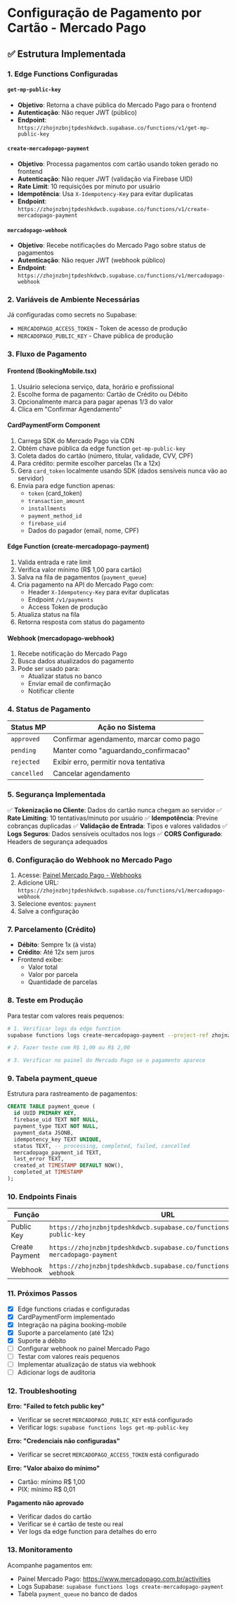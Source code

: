 # Configuração de Pagamento por Cartão - Mercado Pago

## ✅ Estrutura Implementada

### 1. Edge Functions Configuradas

#### `get-mp-public-key`
- **Objetivo**: Retorna a chave pública do Mercado Pago para o frontend
- **Autenticação**: Não requer JWT (público)
- **Endpoint**: `https://zhojnzbnjtpdeshkdwcb.supabase.co/functions/v1/get-mp-public-key`

#### `create-mercadopago-payment`
- **Objetivo**: Processa pagamentos com cartão usando token gerado no frontend
- **Autenticação**: Não requer JWT (validação via Firebase UID)
- **Rate Limit**: 10 requisições por minuto por usuário
- **Idempotência**: Usa `X-Idempotency-Key` para evitar duplicatas
- **Endpoint**: `https://zhojnzbnjtpdeshkdwcb.supabase.co/functions/v1/create-mercadopago-payment`

#### `mercadopago-webhook`
- **Objetivo**: Recebe notificações do Mercado Pago sobre status de pagamentos
- **Autenticação**: Não requer JWT (webhook público)
- **Endpoint**: `https://zhojnzbnjtpdeshkdwcb.supabase.co/functions/v1/mercadopago-webhook`

### 2. Variáveis de Ambiente Necessárias

Já configuradas como secrets no Supabase:
- `MERCADOPAGO_ACCESS_TOKEN` - Token de acesso de produção
- `MERCADOPAGO_PUBLIC_KEY` - Chave pública de produção

### 3. Fluxo de Pagamento

#### Frontend (BookingMobile.tsx)
1. Usuário seleciona serviço, data, horário e profissional
2. Escolhe forma de pagamento: Cartão de Crédito ou Débito
3. Opcionalmente marca para pagar apenas 1/3 do valor
4. Clica em "Confirmar Agendamento"

#### CardPaymentForm Component
1. Carrega SDK do Mercado Pago via CDN
2. Obtém chave pública da edge function `get-mp-public-key`
3. Coleta dados do cartão (número, titular, validade, CVV, CPF)
4. Para crédito: permite escolher parcelas (1x a 12x)
5. Gera `card_token` localmente usando SDK (dados sensíveis nunca vão ao servidor)
6. Envia para edge function apenas:
   - `token` (card_token)
   - `transaction_amount`
   - `installments`
   - `payment_method_id`
   - `firebase_uid`
   - Dados do pagador (email, nome, CPF)

#### Edge Function (create-mercadopago-payment)
1. Valida entrada e rate limit
2. Verifica valor mínimo (R$ 1,00 para cartão)
3. Salva na fila de pagamentos (`payment_queue`)
4. Cria pagamento na API do Mercado Pago com:
   - Header `X-Idempotency-Key` para evitar duplicatas
   - Endpoint `/v1/payments`
   - Access Token de produção
5. Atualiza status na fila
6. Retorna resposta com status do pagamento

#### Webhook (mercadopago-webhook)
1. Recebe notificação do Mercado Pago
2. Busca dados atualizados do pagamento
3. Pode ser usado para:
   - Atualizar status no banco
   - Enviar email de confirmação
   - Notificar cliente

### 4. Status de Pagamento

| Status MP | Ação no Sistema |
|-----------|----------------|
| `approved` | Confirmar agendamento, marcar como pago |
| `pending` | Manter como "aguardando_confirmacao" |
| `rejected` | Exibir erro, permitir nova tentativa |
| `cancelled` | Cancelar agendamento |

### 5. Segurança Implementada

✅ **Tokenização no Cliente**: Dados do cartão nunca chegam ao servidor
✅ **Rate Limiting**: 10 tentativas/minuto por usuário
✅ **Idempotência**: Previne cobranças duplicadas
✅ **Validação de Entrada**: Tipos e valores validados
✅ **Logs Seguros**: Dados sensíveis ocultados nos logs
✅ **CORS Configurado**: Headers de segurança adequados

### 6. Configuração do Webhook no Mercado Pago

1. Acesse: [Painel Mercado Pago - Webhooks](https://www.mercadopago.com.br/developers/panel/webhooks)
2. Adicione URL: `https://zhojnzbnjtpdeshkdwcb.supabase.co/functions/v1/mercadopago-webhook`
3. Selecione eventos: `payment`
4. Salve a configuração

### 7. Parcelamento (Crédito)

- **Débito**: Sempre 1x (à vista)
- **Crédito**: Até 12x sem juros
- Frontend exibe:
  - Valor total
  - Valor por parcela
  - Quantidade de parcelas

### 8. Teste em Produção

Para testar com valores reais pequenos:

```bash
# 1. Verificar logs da edge function
supabase functions logs create-mercadopago-payment --project-ref zhojnzbnjtpdeshkdwcb

# 2. Fazer teste com R$ 1,00 ou R$ 2,00

# 3. Verificar no painel do Mercado Pago se o pagamento aparece
```

### 9. Tabela payment_queue

Estrutura para rastreamento de pagamentos:

```sql
CREATE TABLE payment_queue (
  id UUID PRIMARY KEY,
  firebase_uid TEXT NOT NULL,
  payment_type TEXT NOT NULL,
  payment_data JSONB,
  idempotency_key TEXT UNIQUE,
  status TEXT, -- processing, completed, failed, cancelled
  mercadopago_payment_id TEXT,
  last_error TEXT,
  created_at TIMESTAMP DEFAULT NOW(),
  completed_at TIMESTAMP
);
```

### 10. Endpoints Finais

| Função | URL | JWT |
|--------|-----|-----|
| Public Key | `https://zhojnzbnjtpdeshkdwcb.supabase.co/functions/v1/get-mp-public-key` | Não |
| Create Payment | `https://zhojnzbnjtpdeshkdwcb.supabase.co/functions/v1/create-mercadopago-payment` | Não |
| Webhook | `https://zhojnzbnjtpdeshkdwcb.supabase.co/functions/v1/mercadopago-webhook` | Não |

### 11. Próximos Passos

- [x] Edge functions criadas e configuradas
- [x] CardPaymentForm implementado
- [x] Integração na página booking-mobile
- [x] Suporte a parcelamento (até 12x)
- [x] Suporte a débito
- [ ] Configurar webhook no painel Mercado Pago
- [ ] Testar com valores reais pequenos
- [ ] Implementar atualização de status via webhook
- [ ] Adicionar logs de auditoria

### 12. Troubleshooting

**Erro: "Failed to fetch public key"**
- Verificar se secret `MERCADOPAGO_PUBLIC_KEY` está configurado
- Verificar logs: `supabase functions logs get-mp-public-key`

**Erro: "Credenciais não configuradas"**
- Verificar se secret `MERCADOPAGO_ACCESS_TOKEN` está configurado

**Erro: "Valor abaixo do mínimo"**
- Cartão: mínimo R$ 1,00
- PIX: mínimo R$ 0,01

**Pagamento não aprovado**
- Verificar dados do cartão
- Verificar se é cartão de teste ou real
- Ver logs da edge function para detalhes do erro

### 13. Monitoramento

Acompanhe pagamentos em:
- Painel Mercado Pago: https://www.mercadopago.com.br/activities
- Logs Supabase: `supabase functions logs create-mercadopago-payment`
- Tabela `payment_queue` no banco de dados
